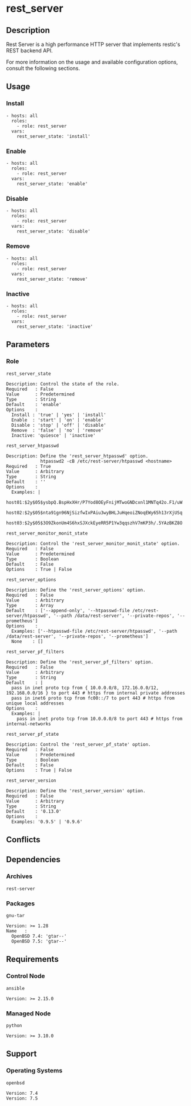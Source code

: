 # rest_server

## Description

Rest Server is a high performance HTTP server that implements restic's REST
backend API.

For more information on the usage and available configuration options,
consult the following sections.

## Usage

### Install

```
- hosts: all
  roles:
    - role: rest_server
  vars:
    rest_server_state: 'install'
```

### Enable

```
- hosts: all
  roles:
    - role: rest_server
  vars:
    rest_server_state: 'enable'
```

### Disable

```
- hosts: all
  roles:
    - role: rest_server
  vars:
    rest_server_state: 'disable'
```

### Remove

```
- hosts: all
  roles:
    - role: rest_server
  vars:
    rest_server_state: 'remove'
```

### Inactive

```
- hosts: all
  roles:
    - role: rest_server
  vars:
    rest_server_state: 'inactive'
```

## Parameters

### Role

`rest_server_state`

    Description: Control the state of the role.
    Required   : False
    Value      : Predetermined
    Type       : String
    Default    : 'enable'
    Options    :
      Install : 'true' | 'yes' | 'install'
      Enable  : 'start' | 'on' | 'enable'
      Disable : 'stop' | 'off' | 'disable'
      Remove  : 'false' | 'no' | 'remove'
      Inactive: 'quiesce' | 'inactive'

`rest_server_htpasswd`

    Description: Define the 'rest_server_htpasswd' option.
                 htpasswd2 -cB /etc/rest-server/htpasswd <hostname>
    Required   : True
    Value      : Arbitrary
    Type       : String
    Default    : ''
    Options    :
      Examples: |
        host01:$2y$05$ysbpQ.BspHxXHr/P7Yod8OEyFnijMTwoGNDcxnl1MNTq42o.F1/uW
        host02:$2y$05$nta91gn96NjSizfwIxPAiu3wyBHLJuHqeoiZNoqEWy65h13rXjUSq
        host03:$2y$05$3O9ZkonUm4S6hxSJXckEyeRR5P1Yw3qqszhV7mKP3h/.5YAzBKZ8O

`rest_server_monitor_monit_state`

    Description: Control the 'rest_server_monitor_monit_state' option.
    Required   : False
    Value      : Predetermined
    Type       : Boolean
    Default    : False
    Options    : True | False

`rest_server_options`

    Description: Define the 'rest_server_options' option.
    Required   : False
    Value      : Arbitrary
    Type       : Array
    Default    : ['--append-only', '--htpasswd-file /etc/rest-server/htpasswd', '--path /data/rest-server', '--private-repos', '--prometheus']
    Options    :
      Examples: ['--htpasswd-file /etc/rest-server/htpasswd', '--path /data/rest-server', '--private-repos', '--prometheus']
      None    : []

`rest_server_pf_filters`

    Description: Define the 'rest_server_pf_filters' option.
    Required   : False
    Value      : Arbitrary
    Type       : String
    Default    : |
      pass in inet proto tcp from { 10.0.0.0/8, 172.16.0.0/12, 192.168.0.0/16 } to port 443 # https from internal private addresses
      pass in inet6 proto tcp from fc00::/7 to port 443 # https from unique local addresses
    Options    :
      Examples: |
        pass in inet proto tcp from 10.0.0.0/8 to port 443 # https from internal-networks

`rest_server_pf_state`

    Description: Control the 'rest_server_pf_state' option.
    Required   : False
    Value      : Predetermined
    Type       : Boolean
    Default    : False
    Options    : True | False

`rest_server_version`

    Description: Define the 'rest_server_version' option.
    Required   : False
    Value      : Arbitrary
    Type       : String
    Default    : '0.13.0'
    Options    :
      Examples: '0.9.5' | '0.9.6'

## Conflicts

## Dependencies

### Archives

`rest-server`

### Packages

`gnu-tar`

    Version: >= 1.28
    Name   :
      OpenBSD 7.4: 'gtar--'
      OpenBSD 7.5: 'gtar--'

## Requirements

### Control Node

`ansible`

    Version: >= 2.15.0

### Managed Node

`python`

    Version: >= 3.10.0

## Support

### Operating Systems

`openbsd`

    Version: 7.4
    Version: 7.5
